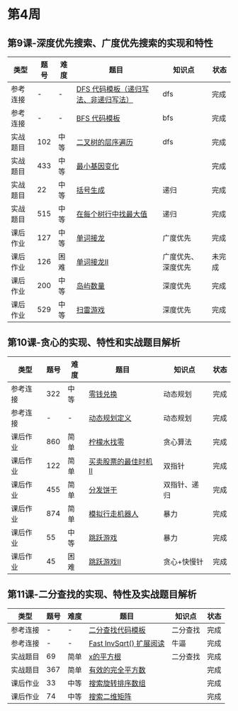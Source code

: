 # 第4周
## 第9课-深度优先搜索、广度优先搜索的实现和特性
|类型|题号|难度|题目|知识点|状态|
|---|---|---|---|---|---|
|参考连接|-|-|[DFS 代码模板（递归写法、非递归写法）](./dfs)|dfs|完成|
|参考连接|-|-|[BFS 代码模板](./bfs)|bfs|完成|
|实战题目|102|中等|[二叉树的层序遍历](./binaryTreeLevelOrderTraversal)|dfs|完成|
|实战题目|433|中等|[最小基因变化](./minMutation)||完成|
|实战题目|22|中等|[括号生成](../Week_02/generateParenthesis)|递归|完成|
|实战题目|515|中等|[在每个树行中找最大值](./largestValues)|递归|完成|
|课后作业|127|中等|[单词接龙](./ladderLength)|广度优先|完成|
|课后作业|126|困难|[单词接龙II](./findLadders)|广度优先、深度优先|未完成|
|课后作业|200|中等|[岛屿数量](../Week_02/numberOfIslands)|深度优先|完成|
|课后作业|529|中等|[扫雷游戏](./minesweeper)|深度优先|完成|
## 第10课-贪心的实现、特性和实战题目解析
|类型|题号|难度|题目|知识点|状态|
|---|---|---|---|---|---|
|参考连接|322|中等|[零钱兑换](./coinChange)|动态规划|完成|
|参考连接|-|-|[动态规划定义](./dynamicProgramming)|动态规划|完成|
|课后作业|860|简单|[柠檬水找零](./lemonadeChange)|贪心算法|完成|
|课后作业|122|简单|[买卖股票的最佳时机II](./stockII)|双指针|完成|
|课后作业|455|简单|[分发饼干](./assignCookies)|双指针、递归|完成|
|课后作业|874|简单|[模拟行走机器人](./robotSim)|暴力|完成|
|课后作业|55|中等|[跳跃游戏](./jumpGame)|暴力|完成|
|课后作业|45|困难|[跳跃游戏II](./jumpGameII)|贪心+快慢针|完成|
## 第11课-二分查找的实现、特性及实战题目解析
|类型|题号|难度|题目|知识点|状态|
|---|---|---|---|---|---|
|参考连接|-|-|[二分查找代码模板](./binarySearchTemplate)|二分查找|完成|
|参考连接|-|-|[Fast InvSqrt() 扩展阅读](./fastInvSqrt)|牛逼|完成|
|实战题目|69|简单|[x的平方根](./sqrtx)|二分查找|完成|
|实战题目|367|简单|[有效的完全平方数](./perfectSquare)||完成|
|课后作业|33|中等|[搜索旋转排序数组](./searchInRotatedSortedArray)||完成|
|课后作业|74|中等|[搜索二维矩阵](./search2dMatrix)||完成|

